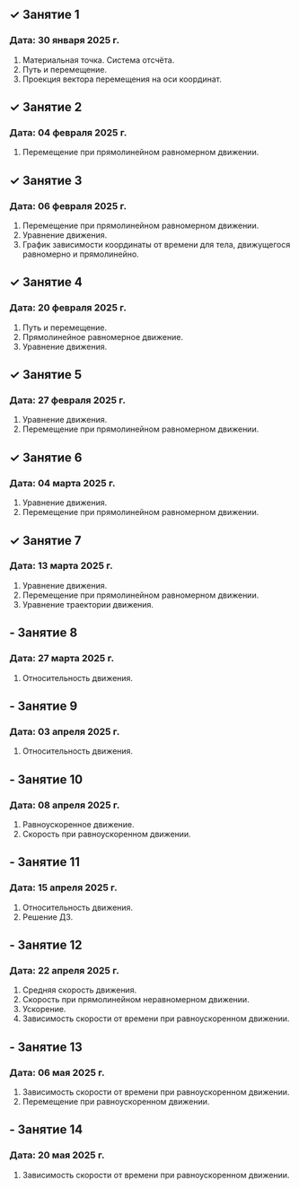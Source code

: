 ## ✓ Занятие 1
### Дата: 30 января 2025 г.
1. Материальная точка. Система отсчёта.
1. Путь и перемещение.
1. Проекция вектора перемещения на оси координат.

## ✓ Занятие 2
### Дата: 04 февраля 2025 г.
1. Перемещение при прямолинейном равномерном движении.

## ✓ Занятие 3
### Дата: 06 февраля 2025 г.
1. Перемещение при прямолинейном равномерном движении.
1. Уравнение движения.
1. График зависимости координаты от времени для тела, движущегося равномерно и прямолинейно.

## ✓ Занятие 4
### Дата: 20 февраля 2025 г.
1. Путь и перемещение.
1. Прямолинейное равномерное движение.
1. Уравнение движения.

## ✓ Занятие 5
### Дата: 27 февраля 2025 г.
1. Уравнение движения.
1. Перемещение при прямолинейном равномерном движении.

## ✓ Занятие 6
### Дата: 04 марта 2025 г.
1. Уравнение движения.
1. Перемещение при прямолинейном равномерном движении.

## ✓ Занятие 7
### Дата: 13 марта 2025 г.
1. Уравнение движения.
1. Перемещение при прямолинейном равномерном движении.
1. Уравнение траектории движения.

## - Занятие 8
### Дата: 27 марта 2025 г.
1. Относительность движения.

## - Занятие 9
### Дата: 03 апреля 2025 г.
1. Относительность движения.

## - Занятие 10
### Дата: 08 апреля 2025 г.
1. Равноускоренное движение.
1. Скорость при равноускоренном движении.

## - Занятие 11
### Дата: 15 апреля 2025 г.
1. Относительность движения.
1. Решение ДЗ.

## - Занятие 12
### Дата: 22 апреля 2025 г.
1. Средняя скорость движения.
1. Скорость при прямолинейном неравномерном движении.
1. Ускорение.
1. Зависимость скорости от времени при равноускоренном движении.

## - Занятие 13
### Дата: 06 мая 2025 г.
1. Зависимость скорости от времени при равноускоренном движении.
1. Перемещение при равноускоренном движении.

## - Занятие 14
### Дата: 20 мая 2025 г.
1. Зависимость скорости от времени при равноускоренном движении.
